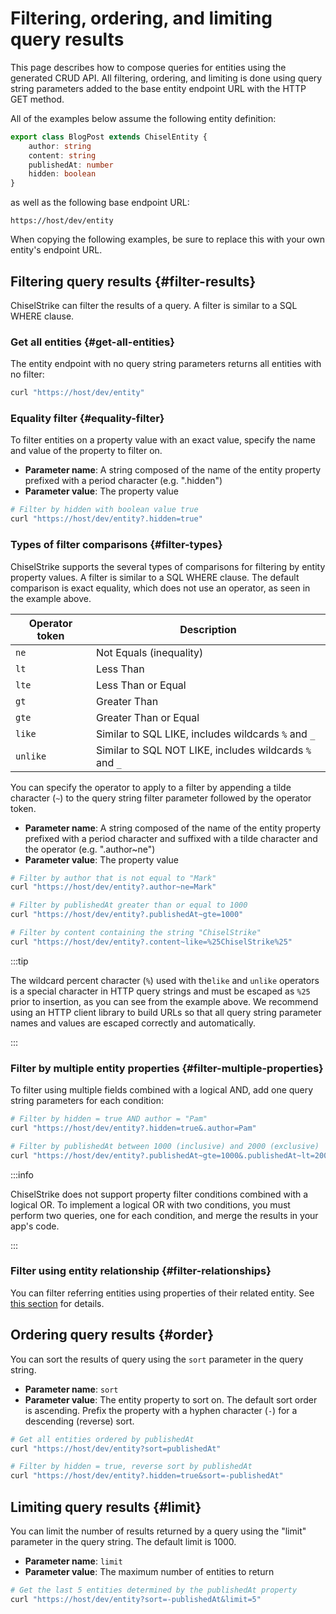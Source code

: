# Filtering, ordering, and limiting query results

This page describes how to compose queries for entities using the generated CRUD
API. All filtering, ordering, and limiting is done using query string parameters
added to the base entity endpoint URL with the HTTP GET method.

All of the examples below assume the following entity definition:

```ts title="models/BlogPost.ts"
export class BlogPost extends ChiselEntity {
    author: string
    content: string
    publishedAt: number
    hidden: boolean
}
```

as well as the following base endpoint URL:

```
https://host/dev/entity
```

When copying the following examples, be sure to replace this with your own
entity's endpoint URL.

## Filtering query results {#filter-results}

ChiselStrike can filter the results of a query. A filter is similar to a SQL
WHERE clause.

### Get all entities {#get-all-entities}

The entity endpoint with no query string parameters returns all entities with no
filter:

```bash
curl "https://host/dev/entity"
```

### Equality filter {#equality-filter}

To filter entities on a property value with an exact value, specify the name and
value of the property to filter on.

- **Parameter name**: A string composed of the name of the entity property
  prefixed with a period character (e.g. ".hidden")
- **Parameter value**: The property value

```bash
# Filter by hidden with boolean value true
curl "https://host/dev/entity?.hidden=true"
```

### Types of filter comparisons {#filter-types}

ChiselStrike supports the several types of comparisons for filtering by entity
property values. A filter is similar to a SQL WHERE clause. The default
comparison is exact equality, which does not use an operator, as seen in the
example above.

| Operator token | Description |
|----------|-------------|
| `ne` | Not Equals (inequality) |
| `lt` | Less Than |
| `lte` | Less Than or Equal |
| `gt` | Greater Than |
| `gte` | Greater Than or Equal |
| `like` | Similar to SQL LIKE, includes wildcards `%` and `_` |
| `unlike` | Similar to SQL NOT LIKE, includes wildcards `%` and `_` |

You can specify the operator to apply to a filter by appending a tilde character
(`~`) to the query string filter parameter followed by the operator token.

- **Parameter name**: A string composed of the name of the entity property
  prefixed with a period character and suffixed with a tilde character and the
  operator (e.g. ".author~ne")
- **Parameter value**: The property value

```bash
# Filter by author that is not equal to "Mark"
curl "https://host/dev/entity?.author~ne=Mark"

# Filter by publishedAt greater than or equal to 1000
curl "https://host/dev/entity?.publishedAt~gte=1000"

# Filter by content containing the string "ChiselStrike"
curl "https://host/dev/entity?.content~like=%25ChiselStrike%25"
```

:::tip

The wildcard percent character (`%`) used with the`like` and `unlike` operators
is a special character in HTTP query strings and must be escaped as `%25` prior
to insertion, as you can see from the example above. We recommend using an HTTP
client library to build URLs so that all query string parameter names and values
are escaped correctly and automatically.

:::

### Filter by multiple entity properties {#filter-multiple-properties}

To filter using multiple fields combined with a logical AND, add one query
string parameters for each condition:

```bash
# Filter by hidden = true AND author = "Pam"
curl "https://host/dev/entity?.hidden=true&.author=Pam"

# Filter by publishedAt between 1000 (inclusive) and 2000 (exclusive)
curl "https://host/dev/entity?.publishedAt~gte=1000&.publishedAt~lt=2000"
```

:::info

ChiselStrike does not support property filter conditions combined with a logical
OR. To implement a logical OR with two conditions, you must perform two queries,
one for each condition, and merge the results in your app's code.

:::

### Filter using entity relationship {#filter-relationships}

You can filter referring entities using properties of their related entity. See
[this section][filter-relationships] for details.

## Ordering query results {#order}

You can sort the results of query using the `sort` parameter in the query
string.

- **Parameter name**: `sort`
- **Parameter value**: The entity property to sort on. The default sort order is
  ascending. Prefix the property with a hyphen character (`-`) for a descending
  (reverse) sort.

```bash
# Get all entities ordered by publishedAt
curl "https://host/dev/entity?sort=publishedAt"

# Filter by hidden = true, reverse sort by publishedAt
curl "https://host/dev/entity?.hidden=true&sort=-publishedAt"
```

## Limiting query results {#limit}

You can limit the number of results returned by a query using the "limit"
parameter in the query string. The default limit is 1000.

- **Parameter name**: `limit`
- **Parameter value**: The maximum number of entities to return

```bash
# Get the last 5 entities determined by the publishedAt property
curl "https://host/dev/entity?sort=-publishedAt&limit=5"
```

[filter-relationships]: ./relationships#filter
